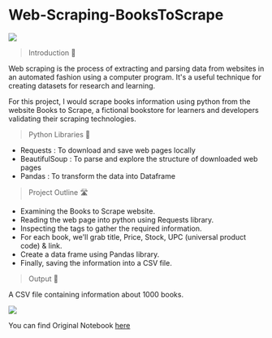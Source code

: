 # Web-Scraping-BooksToScrape
<img src = 'https://i.imgur.com/Id9UA3P.gif'/>

> Introduction 🏁

Web scraping is the process of extracting and parsing data from websites in an automated fashion using a computer program. It's a useful technique for creating datasets for research and learning.

For this project, I would scrape books information using python from the website Books to Scrape, a fictional bookstore for learners and developers validating their scraping technologies.

> Python Libraries 🐍

* Requests : To download and save web pages locally
* BeautifulSoup : To parse and explore the structure of downloaded web pages
* Pandas : To transform the data into Dataframe

> Project Outline 🛣

* Examining the Books to Scrape website.
* Reading the web page into python using Requests library.
* Inspecting the tags to gather the required information.
* For each book, we'll grab title, Price, Stock, UPC (universal product code) & link.
* Create a data frame using Pandas library.
* Finally, saving the information into a CSV file.

> Output 📝

A CSV file containing information about 1000 books.

<img src='https://i.imgur.com/ofaO8xW.png' />

You can find Original Notebook [here](https://jovian.ai/alkabhambhu98/web-scraping)

